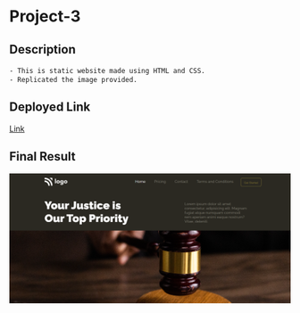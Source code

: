 # Project-3

## Description

    - This is static website made using HTML and CSS.
    - Replicated the image provided.

## Deployed Link

[Link](https://shwetank-project-3.netlify.app/)

## Final Result

![Image](/Asset/result.png)